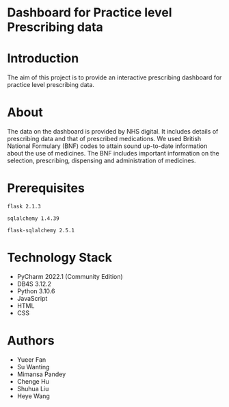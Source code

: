 # Dashboard for Practice level Prescribing data
# Introduction

The aim of this project is to provide an interactive prescribing dashboard for practice level prescribing data.

# About
The data on the dashboard is provided by NHS digital. It includes details of prescribing data and that of prescribed medications. We used British National Formulary (BNF) codes 
to attain sound up-to-date information about the use of medicines. The BNF includes important information on the selection, prescribing, dispensing and administration of medicines.

# Prerequisites

```
flask 2.1.3

sqlalchemy 1.4.39

flask-sqlalchemy 2.5.1

```
# Technology Stack
* PyCharm 2022.1 (Community Edition)
* DB4S 3.12.2
* Python 3.10.6
* JavaScript
* HTML
* CSS

# Authors
* Yueer Fan
* Su Wanting
* Mimansa Pandey
* Chenge Hu
* Shuhua Liu
* Heye Wang
